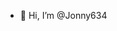- 👋 Hi, I’m @Jonny634


<!---
Jonny634/Jonny634 is a ✨ special ✨ repository because its `README.md` (this file) appears on your GitHub profile.
You can click the Preview link to take a look at your changes.
--->
